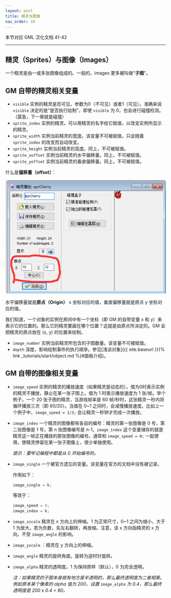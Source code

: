 ```yaml
---
layout: post
title: 精灵与图像
nav_order: 10
---
```


本节对应 GML 汉化文档 41-42

---

## 精灵（Sprites）与图像（Images）

一个精灵是由一或多张图像组成的。一般的，images 更多被叫做“**子图**”。

## GM 自带的精灵相关变量

* `visible` 实例的精灵是否可见，参数为0（不可见）或者1（可见）。准确来说 `visible` 决定的是“是否执行绘制”，即使 `visible` 为 0，也会进行碰撞检测。（莫急，下一章就是碰撞）
* `sprite_index` 实例的精灵。可以用精灵的名字给它赋值，以改变实例所显示的精灵。
* `sprite_width` 实例当前精灵的宽度。该变量不可被赋值，只会随着 `sprite_index` 的改变而自动改变。
* `sprite_height` 实例当前精灵的高度。同上，不可被赋值。
* `sprite_xoffset` 实例当前精灵的水平偏移量。同上，不可被赋值。
* `sprite_yoffset` 实例当前精灵的垂直偏移量。同上，不可被赋值。

什么是**偏移量（offset）**：

![Offset](/assets/images/sprite_image/offset.png)

水平偏移量就是**原点（Origin）** x 坐标对应的值，垂直偏移量就是原点 y 坐标对应的值。

我们知道，一个对象的实例在房间中有一个坐标（即 GM 的自带变量 x 和 y）来表示它的位置的。那么它的精灵要画在哪个位置？这就是由原点所决定的。GM 会把精灵的原点放在 (x, y) 的位置来绘制。

* `image_number` 实例当前精灵所包含的子图数量。该变量不可被赋值。
* `depth` 深度，影响绘制事件的执行顺序。参见[浅谈对象]({{ site.baseurl }}{% link _tutorials/start/object.md %}#面板介绍)。

## GM 自带的图像相关变量

* `image_speed` 实例的精灵的播放速度（如果精灵是动态的）。值为0时表示实例的精灵不播放，静止在某一张子图上。值为 1 时表示播放速度为 1 张/帧。举个例子，一个 20 张子图的精灵，当游戏帧率是 60 帧/秒时，这张精灵一秒内将循环播放三次（即 60/20）。当值在 0\~1 之间时，会减慢播放速度。比如上一个例子中，`image_speed = 1/3;` 会让精灵一秒钟才完成一次播放。

* `image_index` 一个精灵的图像都有各自的编号：精灵的第一张图像是 0 号，第二张图像是 1 号，第 n 张图像编号是 n-1。`image_index` 这个变量储存的就是精灵这一帧正在播放的那张图像的编号。通常和 `image_speed = 0;` 一起使用，使精灵停留在某一张子图像上，很少单独使用。

  *提示：要牢记编程中都是从 0 开始编号的。*

* `image_single` 一个被官方遗忘的变量。该变量在官方的文档中没有被记录。

  作用如下：

  ```c
  image_single = k;
  ```

  等效于：

  ```c
  image_speed = 0;
  image_index = k;
  ```

* `image_xscale` 精灵在 x 方向上的伸缩。1 为正常尺寸，0~1 之间为缩小，大于 1 为放大，若为负数，先左右翻转，再放缩。注意，该 x 方向指精灵的 x 方向，不受 `image_angle` 的影响。
* `image_yscale` ：精灵在 y 方向上的伸缩。
* `image_angle` 精灵的旋转角度。旋转为逆时针旋转。
* `image_alpha` 精灵的透明度。1 为保持原样（默认），0 为完全透明。

  *注：如果精灵的子图本身就有地方是半透明的，那么最终透明度为二者相乘。例如原本某个像素的 alpha 值为 200，设置 `image_alpha` 为 0.4，那么最终透明度是 200 x 0.4 = 80。*
